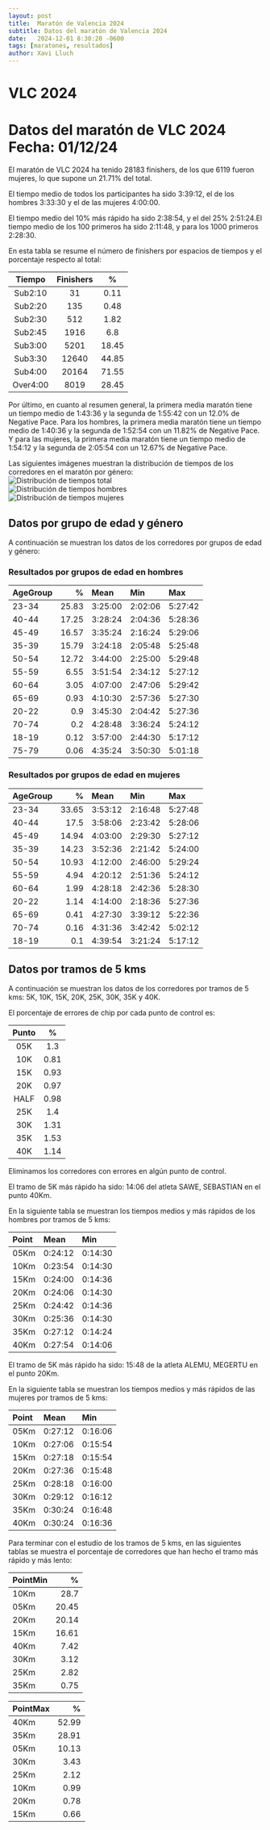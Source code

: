 ```yaml
---
layout: post
title:  Maratón de Valencia 2024
subtitle: Datos del maratón de Valencia 2024
date:   2024-12-01 8:30:20 -0600
tags: [maratones, resultados]
author: Xavi Lluch
---
```




VLC 2024
========

# Datos del maratón de VLC 2024 Fecha: 01/12/24


El maratón de VLC 2024 ha tenido 28183 finishers, de los que 6119 fueron mujeres, lo que supone un 21.71% del total.

El tiempo medio de todos los participantes ha sido 3:39:12, el de los hombres 3:33:30 y el de las mujeres 4:00:00.

El tiempo medio del 10% más rápido ha sido 2:38:54, y el del 25% 2:51:24.El tiempo medio de los 100 primeros ha sido 2:11:48, y para los 1000 primeros 2:28:30.

En esta tabla se resume el número de finishers por espacios de tiempos y el porcentaje respecto al total:  

|Tiempo|Finishers|%|
| :---: | :---: | :---: |
|Sub2:10|31|0.11|
|Sub2:20|135|0.48|
|Sub2:30|512|1.82|
|Sub2:45|1916|6.8|
|Sub3:00|5201|18.45|
|Sub3:30|12640|44.85|
|Sub4:00|20164|71.55|
|Over4:00|8019|28.45|


Por último, en cuanto al resumen general, la primera media maratón tiene un tiempo medio de 1:43:36 y la segunda de 1:55:42 con un 12.0% de Negative Pace. Para los hombres, la primera media maratón tiene un tiempo medio de 1:40:36 y la segunda de 1:52:54 con un 11.82% de Negative Pace. Y para las mujeres, la primera media maratón tiene un tiempo medio de 1:54:12 y la segunda de 2:05:54 con un 12.67% de Negative Pace.

Las siguientes imágenes muestran la distribución de tiempos de los corredores en el maratón por género:  
![Distribución de tiempos total](../assets/img/posts/20241201/TimeDistributionVLCMarathonTotal.svg)  
![Distribución de tiempos hombres](../assets/img/posts/20241201/TimeDistributionVLCMarathonMen.svg)  
![Distribución de tiempos mujeres](../assets/img/posts/20241201/TimeDistributionVLCMarathonWomen.svg)
## Datos por grupo de edad y género


A continuación se muestran los datos de los corredores por grupos de edad y género:
### Resultados por grupos de edad en hombres
  


| AgeGroup   |     % | Mean    | Min     | Max     |
|:-----------|------:|:--------|:--------|:--------|
| 23-34      | 25.83 | 3:25:00 | 2:02:06 | 5:27:42 |
| 40-44      | 17.25 | 3:28:24 | 2:04:36 | 5:28:36 |
| 45-49      | 16.57 | 3:35:24 | 2:16:24 | 5:29:06 |
| 35-39      | 15.79 | 3:24:18 | 2:05:48 | 5:25:48 |
| 50-54      | 12.72 | 3:44:00 | 2:25:00 | 5:29:48 |
| 55-59      |  6.55 | 3:51:54 | 2:34:12 | 5:27:12 |
| 60-64      |  3.05 | 4:07:00 | 2:47:06 | 5:29:42 |
| 65-69      |  0.93 | 4:10:30 | 2:57:36 | 5:27:30 |
| 20-22      |  0.9  | 3:45:30 | 2:04:42 | 5:27:36 |
| 70-74      |  0.2  | 4:28:48 | 3:36:24 | 5:24:12 |
| 18-19      |  0.12 | 3:57:00 | 2:44:30 | 5:17:12 |
| 75-79      |  0.06 | 4:35:24 | 3:50:30 | 5:01:18 |  

### Resultados por grupos de edad en mujeres
  


| AgeGroup   |     % | Mean    | Min     | Max     |
|:-----------|------:|:--------|:--------|:--------|
| 23-34      | 33.65 | 3:53:12 | 2:16:48 | 5:27:48 |
| 40-44      | 17.5  | 3:58:06 | 2:23:42 | 5:28:06 |
| 45-49      | 14.94 | 4:03:00 | 2:29:30 | 5:27:12 |
| 35-39      | 14.23 | 3:52:36 | 2:21:42 | 5:24:00 |
| 50-54      | 10.93 | 4:12:00 | 2:46:00 | 5:29:24 |
| 55-59      |  4.94 | 4:20:12 | 2:51:36 | 5:24:12 |
| 60-64      |  1.99 | 4:28:18 | 2:42:36 | 5:28:30 |
| 20-22      |  1.14 | 4:14:00 | 2:18:36 | 5:27:36 |
| 65-69      |  0.41 | 4:27:30 | 3:39:12 | 5:22:36 |
| 70-74      |  0.16 | 4:31:36 | 3:42:42 | 5:02:12 |
| 18-19      |  0.1  | 4:39:54 | 3:21:24 | 5:17:12 |  

## Datos por tramos de 5 kms


A continuación se muestran los datos de los corredores por tramos de 5 kms: 5K, 10K, 15K, 20K, 25K, 30K, 35K y 40K.

El porcentaje de errores de chip por cada punto de control es:  

|Punto|%|
| :---: | :---: |
|05K|1.3|
|10K|0.81|
|15K|0.93|
|20K|0.97|
|HALF|0.98|
|25K|1.4|
|30K|1.31|
|35K|1.53|
|40K|1.14|


Eliminamos los corredores con errores en algún punto de control.

El tramo de 5K más rápido ha sido: 14:06 del atleta SAWE, SEBASTIAN en el punto 40Km.

En la siguiente tabla se muestran los tiempos medios y más rápidos de los hombres por tramos de 5 kms:

| Point   | Mean    | Min     |
|:--------|:--------|:--------|
| 05Km    | 0:24:12 | 0:14:30 |
| 10Km    | 0:23:54 | 0:14:30 |
| 15Km    | 0:24:00 | 0:14:36 |
| 20Km    | 0:24:06 | 0:14:30 |
| 25Km    | 0:24:42 | 0:14:36 |
| 30Km    | 0:25:36 | 0:14:30 |
| 35Km    | 0:27:12 | 0:14:24 |
| 40Km    | 0:27:54 | 0:14:06 |

El tramo de 5K más rápido ha sido: 15:48 de la atleta ALEMU, MEGERTU en el punto 20Km.

En la siguiente tabla se muestran los tiempos medios y más rápidos de las mujeres por tramos de 5 kms:

| Point   | Mean    | Min     |
|:--------|:--------|:--------|
| 05Km    | 0:27:12 | 0:16:06 |
| 10Km    | 0:27:06 | 0:15:54 |
| 15Km    | 0:27:18 | 0:15:54 |
| 20Km    | 0:27:36 | 0:15:48 |
| 25Km    | 0:28:18 | 0:16:00 |
| 30Km    | 0:29:12 | 0:16:12 |
| 35Km    | 0:30:24 | 0:16:48 |
| 40Km    | 0:30:24 | 0:16:36 |

Para terminar con el estudio de los tramos de 5 kms, en las siguientes tablas se muestra el porcentaje de corredores que han hecho el tramo más rápido y más lento:

| PointMin   |     % |
|:-----------|------:|
| 10Km       | 28.7  |
| 05Km       | 20.45 |
| 20Km       | 20.14 |
| 15Km       | 16.61 |
| 40Km       |  7.42 |
| 30Km       |  3.12 |
| 25Km       |  2.82 |
| 35Km       |  0.75 |  


| PointMax   |     % |
|:-----------|------:|
| 40Km       | 52.99 |
| 35Km       | 28.91 |
| 05Km       | 10.13 |
| 30Km       |  3.43 |
| 25Km       |  2.12 |
| 10Km       |  0.99 |
| 20Km       |  0.78 |
| 15Km       |  0.66 |